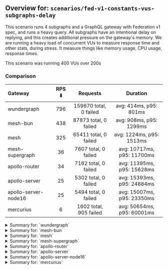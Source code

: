 ## Overview for: `scenarios/fed-v1-constants-vus-subgraphs-delay`


This scenario runs 4 subgraphs and a GraphQL gateway with Federation v1 spec, and runs a heavy query. All subgraphs have an intentional delay on replying, and this creates additional pressure on the gateway's memory. We are running a heavy load of concurrent VUs to measure response time and other stats, during stress. It measure things like memory usage, CPU usage, response times.


This scenario was running 400 VUs over 200s


### Comparison


| Gateway              | RPS ⬇️ |        Requests        |          Duration          |
| :------------------- | :----: | :--------------------: | :------------------------: |
| wundergraph          |  796   | 159670 total, 0 failed |   avg: 414ms, p95: 801ms   |
| mesh-bun             |  438   | 87873 total, 0 failed  |  avg: 908ms, p95: 1299ms   |
| mesh                 |  325   | 65411 total, 0 failed  |  avg: 1224ms, p95: 1513ms  |
| mesh-supergraph      |   36   |  7607 total, 0 failed  | avg: 10717ms, p95: 11700ms |
| apollo-router        |   34   |  7162 total, 0 failed  | avg: 11395ms, p95: 15628ms |
| apollo-server        |   25   |  5302 total, 0 failed  | avg: 15393ms, p95: 24884ms |
| apollo-server-node16 |   25   |  5494 total, 0 failed  | avg: 15007ms, p95: 23350ms |
| mercurius            |   6    | 1602 total, 905 failed | avg: 50654ms, p95: 60001ms |



<details>
  <summary>Summary for: `wundergraph`</summary>

  **K6 Output**




```
     ✓ response code was 200
     ✓ no graphql errors
     ✗ valid response structure
      ↳  0% — ✓ 0 / ✗ 159670

     checks.........................: 66.66% ✓ 319340     ✗ 159670
     data_received..................: 23 MB  116 kB/s
     data_sent......................: 190 MB 946 kB/s
     http_req_blocked...............: avg=323.2µs  min=1.3µs    med=3.2µs    max=962.46ms p(90)=4.89µs   p(95)=6.3µs   
     http_req_connecting............: avg=306.75µs min=0s       med=0s       max=962.29ms p(90)=0s       p(95)=0s      
     http_req_duration..............: avg=414.25ms min=452.61µs med=401.54ms max=2.53s    p(90)=689.12ms p(95)=800.88ms
       { expected_response:true }...: avg=414.25ms min=452.61µs med=401.54ms max=2.53s    p(90)=689.12ms p(95)=800.88ms
   ✓ http_req_failed................: 0.00%  ✓ 0          ✗ 159670
     http_req_receiving.............: avg=50.51ms  min=10.2µs   med=38.9µs   max=2.02s    p(90)=179.01ms p(95)=327.6ms 
     http_req_sending...............: avg=3.73ms   min=6.6µs    med=16.6µs   max=1.96s    p(90)=142.1µs  p(95)=803.68µs
     http_req_tls_handshaking.......: avg=0s       min=0s       med=0s       max=0s       p(90)=0s       p(95)=0s      
     http_req_waiting...............: avg=360ms    min=344.21µs med=373.51ms max=1.24s    p(90)=581.88ms p(95)=627.35ms
     http_reqs......................: 159670 796.870127/s
     iteration_duration.............: avg=500.33ms min=1.08ms   med=470.52ms max=3.23s    p(90)=826.65ms p(95)=1s      
     iterations.....................: 159670 796.870127/s
     vus............................: 400    min=400      max=400 
     vus_max........................: 400    min=400      max=400 
```


**Performance Overview**


<img src="https://imagedelivery.net/KYe9TScr4TldYHA48pczVg/619f2a97-baa3-4c12-714c-4070103b1800/public" alt="Performance Overview" />


**Subgraphs Overview**


<img src="https://imagedelivery.net/KYe9TScr4TldYHA48pczVg/4b93d5e0-f018-4f3f-54e2-7fe41a11cf00/public" alt="Subgraphs Overview" />


**HTTP Overview**


<img src="https://imagedelivery.net/KYe9TScr4TldYHA48pczVg/c4a74e83-baf5-4604-568f-33db061e9f00/public" alt="HTTP Overview" />


  </details>

<details>
  <summary>Summary for: `mesh-bun`</summary>

  **K6 Output**




```
     ✓ response code was 200
     ✗ no graphql errors
      ↳  0% — ✓ 0 / ✗ 87873
     ✗ valid response structure
      ↳  0% — ✓ 0 / ✗ 87873

     checks.........................: 33.33% ✓ 87873      ✗ 175746
     data_received..................: 84 MB  417 kB/s
     data_sent......................: 104 MB 520 kB/s
     http_req_blocked...............: avg=163.53µs min=1.2µs    med=2.1µs    max=99.22ms  p(90)=3.3µs    p(95)=4µs     
     http_req_connecting............: avg=154.13µs min=0s       med=0s       max=70.17ms  p(90)=0s       p(95)=0s      
     http_req_duration..............: avg=908.16ms min=162.78ms med=947.88ms max=2.13s    p(90)=1.18s    p(95)=1.29s   
       { expected_response:true }...: avg=908.16ms min=162.78ms med=947.88ms max=2.13s    p(90)=1.18s    p(95)=1.29s   
   ✓ http_req_failed................: 0.00%  ✓ 0          ✗ 87873 
     http_req_receiving.............: avg=4.86ms   min=9.7µs    med=24.9µs   max=462.03ms p(90)=628.98µs p(95)=16.92ms 
     http_req_sending...............: avg=1.2ms    min=7µs      med=11.8µs   max=656.31ms p(90)=107.6µs  p(95)=183.08µs
     http_req_tls_handshaking.......: avg=0s       min=0s       med=0s       max=0s       p(90)=0s       p(95)=0s      
     http_req_waiting...............: avg=902.09ms min=162.58ms med=943.83ms max=1.95s    p(90)=1.17s    p(95)=1.28s   
     http_reqs......................: 87873  438.024873/s
     iteration_duration.............: avg=911.75ms min=163.79ms med=950.28ms max=2.42s    p(90)=1.19s    p(95)=1.3s    
     iterations.....................: 87873  438.024873/s
     vus............................: 400    min=400      max=400 
     vus_max........................: 400    min=400      max=400 
```


**Performance Overview**


<img src="https://imagedelivery.net/KYe9TScr4TldYHA48pczVg/b17fdfd0-e043-4519-ffb7-cb6650a61300/public" alt="Performance Overview" />


**Subgraphs Overview**


<img src="https://imagedelivery.net/KYe9TScr4TldYHA48pczVg/d828b648-1d80-4b9b-deac-96ee0eb10e00/public" alt="Subgraphs Overview" />


**HTTP Overview**


<img src="https://imagedelivery.net/KYe9TScr4TldYHA48pczVg/3de8406b-17c8-41c8-df1f-fb353271dd00/public" alt="HTTP Overview" />


  </details>

<details>
  <summary>Summary for: `mesh`</summary>

  **K6 Output**




```
     ✓ response code was 200
     ✓ no graphql errors
     ✗ valid response structure
      ↳  0% — ✓ 0 / ✗ 65411

     checks.........................: 66.66% ✓ 130822     ✗ 65411
     data_received..................: 74 MB  369 kB/s
     data_sent......................: 78 MB  387 kB/s
     http_req_blocked...............: avg=236.94µs min=1µs      med=1.9µs  max=182.05ms p(90)=2.9µs   p(95)=3.6µs  
     http_req_connecting............: avg=225.41µs min=0s       med=0s     max=61.15ms  p(90)=0s      p(95)=0s     
     http_req_duration..............: avg=1.22s    min=603.12ms med=1.2s   max=3.45s    p(90)=1.43s   p(95)=1.51s  
       { expected_response:true }...: avg=1.22s    min=603.12ms med=1.2s   max=3.45s    p(90)=1.43s   p(95)=1.51s  
   ✓ http_req_failed................: 0.00%  ✓ 0          ✗ 65411
     http_req_receiving.............: avg=3.41ms   min=11.1µs   med=22.3µs max=296.03ms p(90)=290.6µs p(95)=13.86ms
     http_req_sending...............: avg=706.25µs min=6.5µs    med=10.7µs max=339.4ms  p(90)=88.6µs  p(95)=230.8µs
     http_req_tls_handshaking.......: avg=0s       min=0s       med=0s     max=0s       p(90)=0s      p(95)=0s     
     http_req_waiting...............: avg=1.21s    min=598.97ms med=1.19s  max=3.45s    p(90)=1.42s   p(95)=1.5s   
     http_reqs......................: 65411  325.844637/s
     iteration_duration.............: avg=1.22s    min=603.88ms med=1.2s   max=3.47s    p(90)=1.43s   p(95)=1.51s  
     iterations.....................: 65411  325.844637/s
     vus............................: 400    min=400      max=400
     vus_max........................: 400    min=400      max=400
```


**Performance Overview**


<img src="https://imagedelivery.net/KYe9TScr4TldYHA48pczVg/07d35617-344c-4c10-df38-6cc40d784d00/public" alt="Performance Overview" />


**Subgraphs Overview**


<img src="https://imagedelivery.net/KYe9TScr4TldYHA48pczVg/74b4b1bf-a6c0-4799-f233-36a23183d500/public" alt="Subgraphs Overview" />


**HTTP Overview**


<img src="https://imagedelivery.net/KYe9TScr4TldYHA48pczVg/5853736a-695c-4e4f-3d21-dde5b3a75c00/public" alt="HTTP Overview" />


  </details>

<details>
  <summary>Summary for: `mesh-supergraph`</summary>

  **K6 Output**




```
     ✓ response code was 200
     ✓ no graphql errors
     ✗ valid response structure
      ↳  0% — ✓ 0 / ✗ 7607

     checks.........................: 66.66% ✓ 15214     ✗ 7607 
     data_received..................: 670 MB 3.2 MB/s
     data_sent......................: 9.0 MB 44 kB/s
     http_req_blocked...............: avg=1.51ms   min=1.6µs  med=3.1µs   max=53.73ms p(90)=5.5µs   p(95)=8.09ms  
     http_req_connecting............: avg=1.49ms   min=0s     med=0s      max=53.58ms p(90)=0s      p(95)=7.95ms  
     http_req_duration..............: avg=10.71s   min=6.49s  med=10.66s  max=14.98s  p(90)=11.37s  p(95)=11.69s  
       { expected_response:true }...: avg=10.71s   min=6.49s  med=10.66s  max=14.98s  p(90)=11.37s  p(95)=11.69s  
   ✓ http_req_failed................: 0.00%  ✓ 0         ✗ 7607 
     http_req_receiving.............: avg=1.14ms   min=55.6µs med=137.6µs max=1.72s   p(90)=380.4µs p(95)=768.79µs
     http_req_sending...............: avg=240.17µs min=11µs   med=16.89µs max=23.16ms p(90)=38µs    p(95)=1.05ms  
     http_req_tls_handshaking.......: avg=0s       min=0s     med=0s      max=0s      p(90)=0s      p(95)=0s      
     http_req_waiting...............: avg=10.71s   min=6.49s  med=10.66s  max=14.98s  p(90)=11.37s  p(95)=11.69s  
     http_reqs......................: 7607   36.889372/s
     iteration_duration.............: avg=10.72s   min=6.5s   med=10.67s  max=15s     p(90)=11.37s  p(95)=11.7s   
     iterations.....................: 7607   36.889372/s
     vus............................: 34     min=34      max=400
     vus_max........................: 400    min=400     max=400
```


**Performance Overview**


<img src="https://imagedelivery.net/KYe9TScr4TldYHA48pczVg/b04910ef-c609-44ab-ccaa-dcabed0e1000/public" alt="Performance Overview" />


**Subgraphs Overview**


<img src="https://imagedelivery.net/KYe9TScr4TldYHA48pczVg/b5076e00-0746-4e0f-d563-b837d1613b00/public" alt="Subgraphs Overview" />


**HTTP Overview**


<img src="https://imagedelivery.net/KYe9TScr4TldYHA48pczVg/2c589bb2-c1df-40af-5dda-3bddc233ee00/public" alt="HTTP Overview" />


  </details>

<details>
  <summary>Summary for: `apollo-router`</summary>

  **K6 Output**




```
     ✓ response code was 200
     ✓ no graphql errors
     ✓ valid response structure

     checks.........................: 100.00% ✓ 21486     ✗ 0    
     data_received..................: 628 MB  3.0 MB/s
     data_sent......................: 8.5 MB  41 kB/s
     http_req_blocked...............: avg=2.11ms min=2.1µs  med=5.6µs   max=70.37ms  p(90)=7.8µs    p(95)=22.41ms 
     http_req_connecting............: avg=2.09ms min=0s     med=0s      max=70.34ms  p(90)=0s       p(95)=22.09ms 
     http_req_duration..............: avg=11.39s min=3.93s  med=11.36s  max=22.03s   p(90)=14.65s   p(95)=15.62s  
       { expected_response:true }...: avg=11.39s min=3.93s  med=11.36s  max=22.03s   p(90)=14.65s   p(95)=15.62s  
   ✓ http_req_failed................: 0.00%   ✓ 0         ✗ 7162 
     http_req_receiving.............: avg=1.72ms min=64.7µs med=124.7µs max=433.58ms p(90)=440µs    p(95)=674.47µs
     http_req_sending...............: avg=1.08ms min=9.29µs med=31.7µs  max=127.02ms p(90)=378.03µs p(95)=8.55ms  
     http_req_tls_handshaking.......: avg=0s     min=0s     med=0s      max=0s       p(90)=0s       p(95)=0s      
     http_req_waiting...............: avg=11.39s min=3.93s  med=11.36s  max=22.03s   p(90)=14.65s   p(95)=15.62s  
     http_reqs......................: 7162    34.393772/s
     iteration_duration.............: avg=11.42s min=3.94s  med=11.39s  max=22.04s   p(90)=14.67s   p(95)=15.66s  
     iterations.....................: 7162    34.393772/s
     vus............................: 44      min=44      max=400
     vus_max........................: 400     min=400     max=400
```


**Performance Overview**


<img src="https://imagedelivery.net/KYe9TScr4TldYHA48pczVg/65f69f2f-4700-490e-b5b0-673e1517fe00/public" alt="Performance Overview" />


**Subgraphs Overview**


<img src="https://imagedelivery.net/KYe9TScr4TldYHA48pczVg/b15d85b7-7a46-4a0b-695a-2b94995cd700/public" alt="Subgraphs Overview" />


**HTTP Overview**


<img src="https://imagedelivery.net/KYe9TScr4TldYHA48pczVg/a74fbf6d-2f8d-40f5-4ca1-a811ca93f300/public" alt="HTTP Overview" />


  </details>

<details>
  <summary>Summary for: `apollo-server`</summary>

  **K6 Output**




```
     ✓ response code was 200
     ✓ no graphql errors
     ✓ valid response structure

     checks.........................: 100.00% ✓ 15906     ✗ 0    
     data_received..................: 466 MB  2.2 MB/s
     data_sent......................: 6.3 MB  30 kB/s
     http_req_blocked...............: avg=13.7ms  min=2µs    med=5.9µs   max=403.11ms p(90)=12.68µs  p(95)=142.17ms
     http_req_connecting............: avg=13.37ms min=0s     med=0s      max=398.52ms p(90)=0s       p(95)=137.61ms
     http_req_duration..............: avg=15.39s  min=5.62s  med=14.56s  max=33.6s    p(90)=23.01s   p(95)=24.88s  
       { expected_response:true }...: avg=15.39s  min=5.62s  med=14.56s  max=33.6s    p(90)=23.01s   p(95)=24.88s  
   ✓ http_req_failed................: 0.00%   ✓ 0         ✗ 5302 
     http_req_receiving.............: avg=4.5ms   min=69.8µs med=134.1µs max=455.18ms p(90)=874.56µs p(95)=6.23ms  
     http_req_sending...............: avg=5.37ms  min=8.5µs  med=30µs    max=297.65ms p(90)=12.1ms   p(95)=39.51ms 
     http_req_tls_handshaking.......: avg=0s      min=0s     med=0s      max=0s       p(90)=0s       p(95)=0s      
     http_req_waiting...............: avg=15.38s  min=5.62s  med=14.54s  max=33.6s    p(90)=23.01s   p(95)=24.88s  
     http_reqs......................: 5302    25.361794/s
     iteration_duration.............: avg=15.47s  min=5.64s  med=14.63s  max=33.62s   p(90)=23.21s   p(95)=25.08s  
     iterations.....................: 5302    25.361794/s
     vus............................: 41      min=41      max=400
     vus_max........................: 400     min=400     max=400
```


**Performance Overview**


<img src="https://imagedelivery.net/KYe9TScr4TldYHA48pczVg/6ef03ad2-f4d8-45c8-6537-e1d6038b5300/public" alt="Performance Overview" />


**Subgraphs Overview**


<img src="https://imagedelivery.net/KYe9TScr4TldYHA48pczVg/6db05e47-d96b-4fcb-38c6-6c18dbbcdf00/public" alt="Subgraphs Overview" />


**HTTP Overview**


<img src="https://imagedelivery.net/KYe9TScr4TldYHA48pczVg/069fb67e-4ede-4640-6262-134d9a3e7d00/public" alt="HTTP Overview" />


  </details>

<details>
  <summary>Summary for: `apollo-server-node16`</summary>

  **K6 Output**




```
     ✓ response code was 200
     ✓ no graphql errors
     ✓ valid response structure

     checks.........................: 100.00% ✓ 16482     ✗ 0    
     data_received..................: 483 MB  2.3 MB/s
     data_sent......................: 6.5 MB  31 kB/s
     http_req_blocked...............: avg=2.27ms min=2.1µs  med=4.3µs    max=69.15ms  p(90)=7.97µs   p(95)=21.28ms
     http_req_connecting............: avg=2.23ms min=0s     med=0s       max=54.14ms  p(90)=0s       p(95)=20.67ms
     http_req_duration..............: avg=15s    min=4.48s  med=14.35s   max=34.82s   p(90)=21.54s   p(95)=23.34s 
       { expected_response:true }...: avg=15s    min=4.48s  med=14.35s   max=34.82s   p(90)=21.54s   p(95)=23.34s 
   ✓ http_req_failed................: 0.00%   ✓ 0         ✗ 5494 
     http_req_receiving.............: avg=4.91ms min=67.1µs med=119.55µs max=918.46ms p(90)=789.88µs p(95)=5.74ms 
     http_req_sending...............: avg=2.18ms min=10.2µs med=21.8µs   max=463.71ms p(90)=1.35ms   p(95)=9.35ms 
     http_req_tls_handshaking.......: avg=0s     min=0s     med=0s       max=0s       p(90)=0s       p(95)=0s     
     http_req_waiting...............: avg=14.99s min=4.48s  med=14.34s   max=34.82s   p(90)=21.49s   p(95)=23.32s 
     http_reqs......................: 5494    25.952815/s
     iteration_duration.............: avg=15.09s min=4.49s  med=14.41s   max=34.84s   p(90)=21.71s   p(95)=23.48s 
     iterations.....................: 5494    25.952815/s
     vus............................: 75      min=75      max=400
     vus_max........................: 400     min=400     max=400
```


**Performance Overview**


<img src="https://imagedelivery.net/KYe9TScr4TldYHA48pczVg/5581653f-6e20-4928-6835-30758d30a700/public" alt="Performance Overview" />


**Subgraphs Overview**


<img src="https://imagedelivery.net/KYe9TScr4TldYHA48pczVg/758b7707-8051-448f-f2c6-0bb16f480d00/public" alt="Subgraphs Overview" />


**HTTP Overview**


<img src="https://imagedelivery.net/KYe9TScr4TldYHA48pczVg/9db86bcc-62ac-4004-e950-dd0ade711600/public" alt="HTTP Overview" />


  </details>

<details>
  <summary>Summary for: `mercurius`</summary>

  **K6 Output**




```
     ✗ response code was 200
      ↳  43% — ✓ 697 / ✗ 905
     ✗ no graphql errors
      ↳  43% — ✓ 697 / ✗ 905
     ✓ valid response structure

     checks.........................: 53.60% ✓ 2091     ✗ 1810 
     data_received..................: 61 MB  266 kB/s
     data_sent......................: 2.1 MB 9.0 kB/s
     http_req_blocked...............: avg=13.58ms  min=3.3µs  med=215.59µs max=124.97ms p(90)=63.76ms  p(95)=73.98ms 
     http_req_connecting............: avg=13.38ms  min=0s     med=147.14µs max=117.85ms p(90)=63.3ms   p(95)=73.75ms 
     http_req_duration..............: avg=50.65s   min=23.11s med=1m0s     max=1m0s     p(90)=1m0s     p(95)=1m0s    
       { expected_response:true }...: avg=38.51s   min=23.11s med=35.96s   max=59.82s   p(90)=54.21s   p(95)=56.75s  
   ✗ http_req_failed................: 56.49% ✓ 905      ✗ 697  
     http_req_receiving.............: avg=259.11µs min=0s     med=0s       max=39.78ms  p(90)=462.77µs p(95)=621.44µs
     http_req_sending...............: avg=2.33ms   min=15µs   med=50.99µs  max=42.31ms  p(90)=4.48ms   p(95)=13.4ms  
     http_req_tls_handshaking.......: avg=0s       min=0s     med=0s       max=0s       p(90)=0s       p(95)=0s      
     http_req_waiting...............: avg=50.65s   min=23.11s med=59.99s   max=1m0s     p(90)=1m0s     p(95)=1m0s    
     http_reqs......................: 1602   6.964808/s
     iteration_duration.............: avg=50.67s   min=23.12s med=1m0s     max=1m0s     p(90)=1m0s     p(95)=1m0s    
     iterations.....................: 1602   6.964808/s
     vus............................: 147    min=147    max=400
     vus_max........................: 400    min=400    max=400
```


**Performance Overview**


<img src="https://imagedelivery.net/KYe9TScr4TldYHA48pczVg/ce84df03-1d35-4c58-3125-d0dbb58d2800/public" alt="Performance Overview" />


**Subgraphs Overview**


<img src="https://imagedelivery.net/KYe9TScr4TldYHA48pczVg/3540bbf7-d455-4f8b-fcc1-f2bd5392c300/public" alt="Subgraphs Overview" />


**HTTP Overview**


<img src="https://imagedelivery.net/KYe9TScr4TldYHA48pczVg/b99560b0-9f3f-4519-456c-420432902a00/public" alt="HTTP Overview" />


  </details>